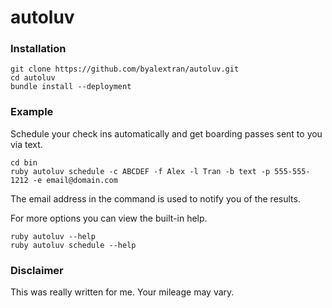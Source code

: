 # autoluv

### Installation

```
git clone https://github.com/byalextran/autoluv.git
cd autoluv
bundle install --deployment
```

### Example

Schedule your check ins automatically and get boarding passes sent to you via text.

```
cd bin
ruby autoluv schedule -c ABCDEF -f Alex -l Tran -b text -p 555-555-1212 -e email@domain.com
````

The email address in the command is used to notify you of the results.

For more options you can view the built-in help.

```
ruby autoluv --help
ruby autoluv schedule --help
```

### Disclaimer

This was really written for me. Your mileage may vary.